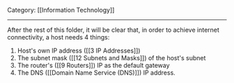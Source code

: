 Category: [[Information Technology]]
___
After the rest of this folder, it will be clear that, in order to achieve internet connectivity, a host needs 4 things:
1. Host's own IP address ([[3 IP Addresses]])
2. The subnet mask ([[12 Subnets and Masks]]) of the host's subnet
3. The router's ([[9 Routers]]) IP as the default gateway
4. The DNS ([[Domain Name Service (DNS)]]) IP address.


